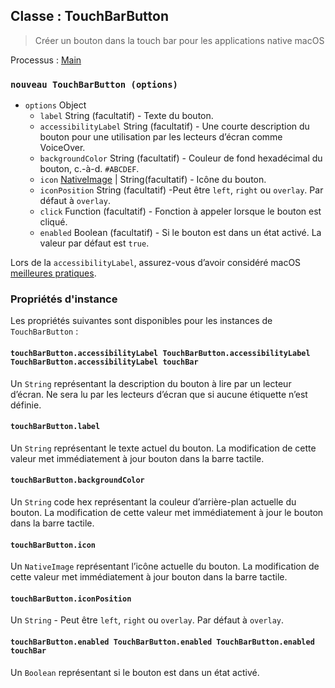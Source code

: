 ## Classe : TouchBarButton

> Créer un bouton dans la touch bar pour les applications native macOS

Processus : [Main](../glossary.md#main-process)

### `nouveau TouchBarButton (options)`

* `options` Object
  * `label` String (facultatif) - Texte du bouton.
  * `accessibilityLabel` String (facultatif) - Une courte description du bouton pour une utilisation par les lecteurs d’écran comme VoiceOver.
  * `backgroundColor` String (facultatif) - Couleur de fond hexadécimal du bouton, c.-à-d. `#ABCDEF`.
  * `icon` [NativeImage](native-image.md) | String(facultatif) - Icône du bouton.
  * `iconPosition` String (facultatif) -Peut être `left`, `right` ou `overlay`. Par défaut à `overlay`.
  * `click` Function (facultatif) - Fonction à appeler lorsque le bouton est cliqué.
  * `enabled` Boolean (facultatif) - Si le bouton est dans un état activé.  La valeur par défaut est `true`.

Lors de la `accessibilityLabel`, assurez-vous d’avoir considéré macOS [meilleures pratiques](https://developer.apple.com/documentation/appkit/nsaccessibilitybutton/1524910-accessibilitylabel?language=objc).

### Propriétés d'instance

Les propriétés suivantes sont disponibles pour les instances de `TouchBarButton` :

#### `touchBarButton.accessibilityLabel TouchBarButton.accessibilityLabel TouchBarButton.accessibilityLabel touchBar`

Un `String` représentant la description du bouton à lire par un lecteur d’écran. Ne sera lu par les lecteurs d’écran que si aucune étiquette n’est définie.

#### `touchBarButton.label`

Un `String` représentant le texte actuel du bouton. La modification de cette valeur met immédiatement à jour bouton dans la barre tactile.

#### `touchBarButton.backgroundColor`

Un `String` code hex représentant la couleur d’arrière-plan actuelle du bouton. La modification de cette valeur met immédiatement à jour le bouton dans la barre tactile.

#### `touchBarButton.icon`

Un `NativeImage` représentant l’icône actuelle du bouton. La modification de cette valeur met immédiatement à jour bouton dans la barre tactile.

#### `touchBarButton.iconPosition`

Un `String` - Peut être `left`, `right` ou `overlay`.  Par défaut à `overlay`.

#### `touchBarButton.enabled TouchBarButton.enabled TouchBarButton.enabled touchBar`

Un `Boolean` représentant si le bouton est dans un état activé.
